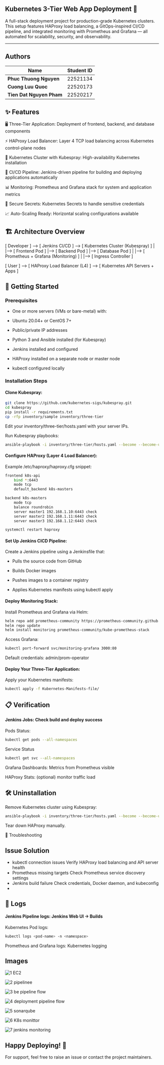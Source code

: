 ## Kubernetes 3-Tier Web App Deployment 🚀
A full-stack deployment project for production-grade Kubernetes clusters. This setup features HAProxy load balancing, a GitOps-inspired CI/CD pipeline, and integrated monitoring with Prometheus and Grafana — all automated for scalability, security, and observability.

---
## Authors

| Name                     | Student ID |
| ------------------------ | ---------- |
| **Phuc Thuong Nguyen**   | 22521134   |
| **Cuong Luu Quoc**       | 22520173   |
| **Tien Dat Nguyen Pham** | 22520217   |


## ✨ Features
🖥️ Three-Tier Application: Deployment of frontend, backend, and database components

⚡ HAProxy Load Balancer: Layer 4 TCP load balancing across Kubernetes control-plane nodes

🔗 Kubernetes Cluster with Kubespray: High-availability Kubernetes installation

🔧 CI/CD Pipeline: Jenkins-driven pipeline for building and deploying applications automatically

📊 Monitoring: Prometheus and Grafana stack for system and application metrics

🔐 Secure Secrets: Kubernetes Secrets to handle sensitive credentials

📈 Auto-Scaling Ready: Horizontal scaling configurations available


## 🏗️ Architecture Overview

[ Developer ] --> [ Jenkins CI/CD ] --> [ Kubernetes Cluster (Kubespray) ]
                                       |
                                       |--> [ Frontend Pod ]
                                       |--> [ Backend Pod ]
                                       |--> [ Database Pod ]
                                       |
                                       |--> [ Prometheus + Grafana (Monitoring) ]
                                       |
                                       |--> [ Ingress Controller ]
 
[ User ] --> [ HAProxy Load Balancer (L4) ] --> [ Kubernetes API Servers + Apps ]

## 🚀 Getting Started
### Prerequisites
- One or more servers (VMs or bare-metal) with:

- Ubuntu 20.04+ or CentOS 7+

- Public/private IP addresses

- Python 3 and Ansible installed (for Kubespray)

- Jenkins installed and configured

- HAProxy installed on a separate node or master node

- kubectl configured locally

### Installation Steps

#### Clone Kubespray:
```bash
git clone https://github.com/kubernetes-sigs/kubespray.git
cd kubespray
pip install -r requirements.txt
cp -rfp inventory/sample inventory/three-tier
```

Edit your inventory/three-tier/hosts.yaml with your server IPs.

Run Kubespray playbooks:

```bash
ansible-playbook -i inventory/three-tier/hosts.yaml --become --become-user=root cluster.yml
```

#### Configure HAProxy (Layer 4 Load Balancer):

Example /etc/haproxy/haproxy.cfg snippet:

```bash
frontend k8s-api
    bind *:6443
    mode tcp
    default_backend k8s-masters

backend k8s-masters
    mode tcp
    balance roundrobin
    server master1 192.168.1.10:6443 check
    server master2 192.168.1.11:6443 check
    server master3 192.168.1.12:6443 check
```

```bash
systemctl restart haproxy
```

#### Set Up Jenkins CICD Pipeline:

Create a Jenkins pipeline using a Jenkinsfile that:

- Pulls the source code from GitHub

- Builds Docker images

- Pushes images to a container registry

- Applies Kubernetes manifests using kubectl apply

#### Deploy Monitoring Stack:

Install Prometheus and Grafana via Helm:

```bash
helm repo add prometheus-community https://prometheus-community.github.io/helm-charts
helm repo update
helm install monitoring prometheus-community/kube-prometheus-stack
```

Access Grafana:

```bash
kubectl port-forward svc/monitoring-grafana 3000:80
```

Default credentials: admin/prom-operator

#### Deploy Your Three-Tier Application:

Apply your Kubernetes manifests:

```bash
kubectl apply -f Kubernetes-Manifests-file/
```

## 📋 Verification
#### Jenkins Jobs: Check build and deploy success

Pods Status:

```bash
kubectl get pods --all-namespaces
```

Service Status

```bash
kubectl get svc --all-namespaces
```

Grafana Dashboards: Metrics from Prometheus visible

HAProxy Stats: (optional) monitor traffic load

## 🛠️ Uninstallation
Remove Kubernetes cluster using Kubespray:

```bash
ansible-playbook -i inventory/three-tier/hosts.yaml --become --become-user=root reset.yml
```

Tear down HAProxy manually.

🔧 Troubleshooting

## Issue	Solution
- kubectl connection issues	Verify HAProxy load balancing and API server health
- Prometheus missing targets	Check Prometheus service discovery settings
- Jenkins build failure	Check credentials, Docker daemon, and kubeconfig
- 
## 📝 Logs
#### Jenkins Pipeline logs: Jenkins Web UI → Builds

Kubernetes Pod logs:

```bash
kubectl logs <pod-name> -n <namespace>
```

Prometheus and Grafana logs: Kubernetes logging

## Images

![1  EC2](https://github.com/user-attachments/assets/2c434dde-542f-4a5a-96ac-f52f018e3ca2)

![2  pipelinee](https://github.com/user-attachments/assets/8d1b8649-8649-40c8-8552-71c8768c50d5)

![3  be pipeline flow](https://github.com/user-attachments/assets/233d316a-80f3-466d-84c3-d38deeda7bba)

![4  deployment pipeline flow](https://github.com/user-attachments/assets/2ead46ff-f52b-4c42-b5b3-1c18b04d6ce9)

![5  sonarqube](https://github.com/user-attachments/assets/0acf388d-26b5-4583-a135-ee753e369fad)

![6  K8s monittor](https://github.com/user-attachments/assets/f62a5c07-6c16-42b6-bdd5-512708482378)

![7  jenkins monitoring](https://github.com/user-attachments/assets/3b1d5531-4cc7-4aa5-85b6-4b202d960ae3)


## Happy Deploying! 🚀
For support, feel free to raise an issue or contact the project maintainers.
